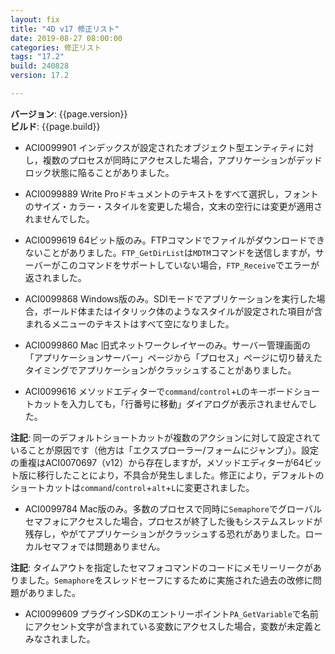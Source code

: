```yaml
---
layout: fix
title: "4D v17 修正リスト"
date: 2019-08-27 08:00:00
categories: 修正リスト
tags: "17.2"  
build: 240828
version: 17.2

---
```


**バージョン**: {{page.version}}  
**ビルド**: {{page.build}}  

* ACI0099901 インデックスが設定されたオブジェクト型エンティティに対し，複数のプロセスが同時にアクセスした場合，アプリケーションがデッドロック状態に陥ることがありました。

* ACI0099889 Write Proドキュメントのテキストをすべて選択し，フォントのサイズ・カラー・スタイルを変更した場合，文末の空行には変更が適用されませんでした。

* ACI0099619 64ビット版のみ。FTPコマンドでファイルがダウンロードできないことがありました。``FTP_GetDirList``は``MDTM``コマンドを送信しますが，サーバーがこのコマンドをサポートしていない場合，``FTP_Receive``でエラーが返されました。

* ACI0099868 Windows版のみ。SDIモードでアプリケーションを実行した場合，ボールド体またはイタリック体のようなスタイルが設定された項目が含まれるメニューのテキストはすべて空になりました。

* ACI0099860 Mac 旧式ネットワークレイヤーのみ。サーバー管理画面の「アプリケーションサーバー」ページから「プロセス」ページに切り替えたタイミングでアプリケーションがクラッシュすることがありました。

* ACI0099616 メソッドエディターで``command``/``control``+``L``のキーボードショートカットを入力しても，「行番号に移動」ダイアログが表示されませんでした。

**注記**: 同一のデフォルトショートカットが複数のアクションに対して設定されていることが原因です（他方は「エクスプローラー/フォームにジャンプ」）。設定の重複はACI0070697（v12）から存在しますが，メソッドエディターが64ビット版に移行したことにより，不具合が発生しました。修正により，デフォルトのショートカットは``command``/``control``+``alt``+``L``に変更されました。

* ACI0099784 Mac版のみ。多数のプロセスで同時に``Semaphore``でグローバルセマフォにアクセスした場合，プロセスが終了した後もシステムスレッドが残存し，やがてアプリケーションがクラッシュする恐れがありました。ローカルセマフォでは問題ありません。

**注記**: タイムアウトを指定したセマフォコマンドのコードにメモリーリークがありました。``Semaphore``をスレッドセーフにするために実施された過去の改修に問題がありました。

* ACI0099609 プラグインSDKのエントリーポイント``PA_GetVariable``で名前にアクセント文字が含まれている変数にアクセスした場合，変数が未定義とみなされました。
